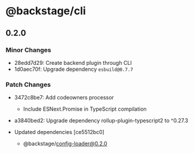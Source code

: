 # @backstage/cli

## 0.2.0
### Minor Changes

- 28edd7d29: Create backend plugin through CLI
- 1d0aec70f: Upgrade dependency `esbuild@0.7.7`

### Patch Changes

- 3472c8be7: Add codeowners processor
  
  - Include ESNext.Promise in TypeScript compilation
- a3840bed2: Upgrade dependency rollup-plugin-typescript2 to ^0.27.3
- Updated dependencies [ce5512bc0]
  - @backstage/config-loader@0.2.0
